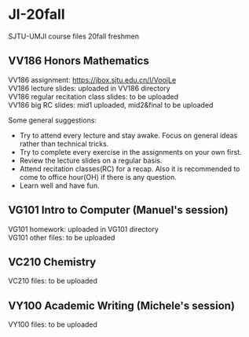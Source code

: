 # JI-20fall
SJTU-UMJI course files 20fall freshmen

## VV186 Honors Mathematics
VV186 assignment: https://jbox.sjtu.edu.cn/l/VoojLe                                        
VV186 lecture slides: uploaded in VV186 directory                     
VV186 regular recitation class slides: to be uploaded                
VV186 big RC slides: mid1 uploaded, mid2&final to be uploaded

Some general suggestions:
* Try to attend every lecture and stay awake. Focus on general ideas rather than technical tricks. 
* Try to complete every exercise in the assignments on your own first. 
* Review the lecture slides on a regular basis. 
* Attend recitation classes(RC) for a recap. Also it is recommended to come to office hour(OH) if there is any question. 
* Learn well and have fun.

## VG101 Intro to Computer (Manuel's session) 
VG101 homework: uploaded in VG101 directory           
VG101 other files: to be uploaded

## VC210 Chemistry
VC210 files: to be uploaded

## VY100 Academic Writing (Michele's session)
VY100 files: to be uploaded

